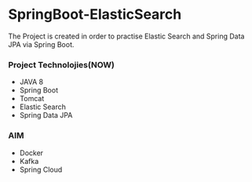 # SpringBoot-ElasticSearch

The Project is created in order to practise Elastic Search and Spring Data JPA via Spring Boot.

### Project Technolojies(NOW)

- JAVA 8
- Spring Boot
- Tomcat
- Elastic Search
- Spring Data JPA

### AIM

- Docker
- Kafka
- Spring Cloud
